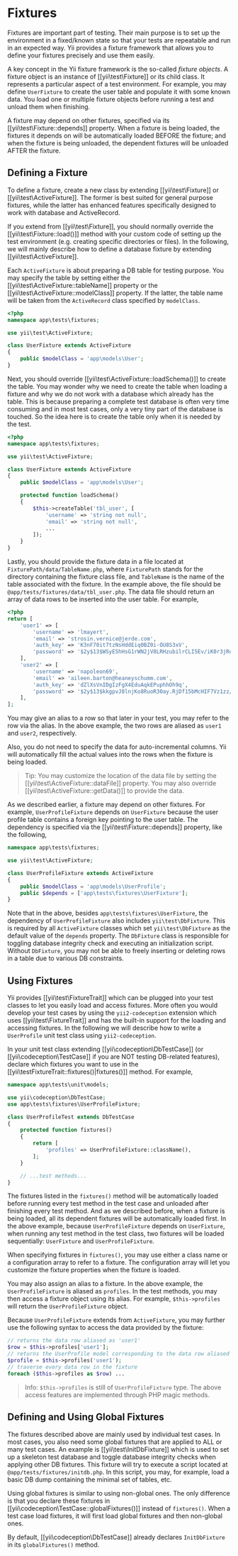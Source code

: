 Fixtures
========

Fixtures are important part of testing. Their main purpose is to set up the environment in a fixed/known state
so that your tests are repeatable and run in an expected way. Yii provides a fixture framework that allows
you to define your fixtures precisely and use them easily.

A key concept in the Yii fixture framework is the so-called *fixture objects*. A fixture object is an instance
of [[yii\test\Fixture]] or its child class. It represents a particular aspect of a test environment. For example,
you may define `UserFixture` to create the user table and populate it with some known data. You load one or multiple
fixture objects before running a test and unload them when finishing.

A fixture may depend on other fixtures, specified via its [[yii\test\Fixture::depends]] property.
When a fixture is being loaded, the fixtures it depends on will be automatically loaded BEFORE the fixture;
and when the fixture is being unloaded, the dependent fixtures will be unloaded AFTER the fixture.


Defining a Fixture
------------------

To define a fixture, create a new class by extending [[yii\test\Fixture]] or [[yii\test\ActiveFixture]].
The former is best suited for general purpose fixtures, while the latter has enhanced features specifically
designed to work with database and ActiveRecord.

If you extend from [[yii\test\Fixture]], you should normally override the [[yii\test\Fixture::load()]] method
with your custom code of setting up the test environment (e.g. creating specific directories or files).
In the following, we will mainly describe how to define a database fixture by extending [[yii\test\ActiveFixture]].

Each `ActiveFixture` is about preparing a DB table for testing purpose. You may specify the table
by setting either the [[yii\test\ActiveFixture::tableName]] property or the [[yii\test\ActiveFixture::modelClass]]
property. If the latter, the table name will be taken from the `ActiveRecord` class specified by `modelClass`.

```php
<?php
namespace app\tests\fixtures;

use yii\test\ActiveFixture;

class UserFixture extends ActiveFixture
{
	public $modelClass = 'app\models\User';
}
```

Next, you should override [[yii\test\ActiveFixture::loadSchema()]] to create the table. You may wonder why we need
to create the table when loading a fixture and why we do not work with a database which already has the table. This
is because preparing a complete test database is often very time consuming and in most test cases, only a very tiny part
of the database is touched. So the idea here is to create the table only when it is needed by the test.

```php
<?php
namespace app\tests\fixtures;

use yii\test\ActiveFixture;

class UserFixture extends ActiveFixture
{
	public $modelClass = 'app\models\User';

	protected function loadSchema()
	{
		$this->createTable('tbl_user', [
			'username' => 'string not null',
			'email' => 'string not null',
			...
		]);
	}
}
```

Lastly, you should provide the fixture data in a file located at `FixturePath/data/TableName.php`,
where `FixturePath` stands for the directory containing the fixture class file, and `TableName`
is the name of the table associated with the fixture. In the example above, the file should be
`@app/tests/fixtures/data/tbl_user.php`. The data file should return an array of data rows
to be inserted into the user table. For example,

```php
<?php
return [
	'user1' => [
		'username' => 'lmayert',
		'email' => 'strosin.vernice@jerde.com',
		'auth_key' => 'K3nF70it7tzNsHddEiq0BZ0i-OU8S3xV',
		'password' => '$2y$13$WSyE5hHsG1rWN2jV8LRHzubilrCLI5Ev/iK0r3jRuwQEs2ldRu.a2',
	],
	'user2' => [
		'username' => 'napoleon69',
		'email' => 'aileen.barton@heaneyschumm.com',
		'auth_key' => 'dZlXsVnIDgIzFgX4EduAqkEPuphhOh9q',
		'password' => '$2y$13$kkgpvJ8lnjKo8RuoR30ay.RjDf15bMcHIF7Vz1zz/6viYG5xJExU6',
	],
];
```

You may give an alias to a row so that later in your test, you may refer to the row via the alias. In the above example,
the two rows are aliased as `user1` and `user2`, respectively.

Also, you do not need to specify the data for auto-incremental columns. Yii will automatically fill the actual
values into the rows when the fixture is being loaded.

> Tip: You may customize the location of the data file by setting the [[yii\test\ActiveFixture::dataFile]] property.
> You may also override [[yii\test\ActiveFixture::getData()]] to provide the data.

As we described earlier, a fixture may depend on other fixtures. For example, `UserProfileFixture` depends on `UserFixture`
because the user profile table contains a foreign key pointing to the user table.
The dependency is specified via the [[yii\test\Fixture::depends]] property, like the following,

```php
namespace app\tests\fixtures;

use yii\test\ActiveFixture;

class UserProfileFixture extends ActiveFixture
{
	public $modelClass = 'app\models\UserProfile';
	public $depends = ['app\tests\fixtures\UserFixture'];
}
```

Note that in the above, besides `app\tests\fixtures\UserFixture`, the dependency of `UserProfileFixture` also includes
`yii\test\DbFixture`. This is required by all `ActiveFixture` classes which set `yii\test\DbFixture` as the default value
of the `depends` property. The `DbFixture` class is responsible for toggling database integrity check and executing
an initialization script. Without `DbFixture`, you may not be able to freely inserting or deleting rows in a table
due to various DB constraints.


Using Fixtures
--------------

Yii provides [[yii\test\FixtureTrait]] which can be plugged into your test classes to let you easily load and access
fixtures. More often you would develop your test cases by using the `yii2-codeception` extension
which uses [[yii\test\FixtureTrait]] and has the built-in support for the loading and accessing fixtures.
In the following we will describe how to write a `UserProfile` unit test class using `yii2-codeception`.

In your unit test class extending [[yii\codeception\DbTestCase]] (or [[yii\codeception\TestCase]] if you are NOT
testing DB-related features), declare which fixtures you want to use in the [[yii\testFixtureTrait::fixtures()|fixtures()]] method.
For example,

```php
namespace app\tests\unit\models;

use yii\codeception\DbTestCase;
use app\tests\fixtures\UserProfileFixture;

class UserProfileTest extends DbTestCase
{
	protected function fixtures()
	{
		return [
			'profiles' => UserProfileFixture::className(),
		];
	}

	// ...test methods...
}
```

The fixtures listed in the `fixtures()` method will be automatically loaded before running every test method
in the test case and unloaded after finishing every test method. And as we described before, when a fixture is
being loaded, all its dependent fixtures will be automatically loaded first. In the above example, because
`UserProfileFixture` depends on `UserFixture`, when running any test method in the test class,
two fixtures will be loaded sequentially: `UserFixture` and `UserProfileFixture`.

When specifying fixtures in `fixtures()`, you may use either a class name or a configuration array to refer to
a fixture. The configuration array will let you customize the fixture properties when the fixture is loaded.

You may also assign an alias to a fixture. In the above example, the `UserProfileFixture` is aliased as `profiles`.
In the test methods, you may then access a fixture object using its alias. For example, `$this->profiles` will
return the `UserProfileFixture` object.

Because `UserProfileFixture` extends from `ActiveFixture`, you may further use the following syntax to access
the data provided by the fixture:

```php
// returns the data row aliased as 'user1'
$row = $this->profiles['user1'];
// returns the UserProfile model corresponding to the data row aliased as 'user1'
$profile = $this->profiles('user1');
// traverse every data row in the fixture
foreach ($this->profiles as $row) ...
```

> Info: `$this->profiles` is still of `UserProfileFixture` type. The above access features are implemented
> through PHP magic methods.


Defining and Using Global Fixtures
----------------------------------

The fixtures described above are mainly used by individual test cases. In most cases, you also need some global
fixtures that are applied to ALL or many test cases. An example is [[yii\test\InitDbFixture]] which is used to
set up a skeleton test database and toggle database integrity checks when applying other DB fixtures.
This fixture will try to execute a script located at `@app/tests/fixtures/initdb.php`. In this script, you may,
for example, load a basic DB dump containing the minimal set of tables, etc.

Using global fixtures is similar to using non-global ones. The only difference is that you declare these fixtures
in [[yii\codeception\TestCase::globalFixtures()]] instead of `fixtures()`. When a test case load fixtures, it will
first load global fixtures and then non-global ones.

By default, [[yii\codeception\DbTestCase]] already declares `InitDbFixture` in its `globalFixtures()` method.
